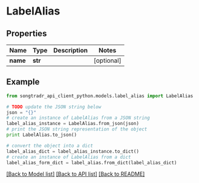 # LabelAlias


## Properties

Name | Type | Description | Notes
------------ | ------------- | ------------- | -------------
**name** | **str** |  | [optional] 

## Example

```python
from songtradr_api_client_python.models.label_alias import LabelAlias

# TODO update the JSON string below
json = "{}"
# create an instance of LabelAlias from a JSON string
label_alias_instance = LabelAlias.from_json(json)
# print the JSON string representation of the object
print LabelAlias.to_json()

# convert the object into a dict
label_alias_dict = label_alias_instance.to_dict()
# create an instance of LabelAlias from a dict
label_alias_form_dict = label_alias.from_dict(label_alias_dict)
```
[[Back to Model list]](../README.md#documentation-for-models) [[Back to API list]](../README.md#documentation-for-api-endpoints) [[Back to README]](../README.md)


